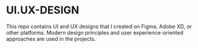 # UI.UX-DESIGN
This repo contains UI and UX designs that I created on Figma, Adobe XD, or other platforms. Modern design principles and user experience-oriented approaches are used in the projects.
